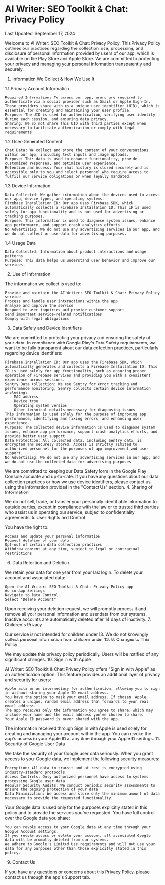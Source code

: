 # AI Writer: SEO Toolkit & Chat: Privacy Policy
Last Updated: September 17, 2024

Welcome to AI Writer: SEO Toolkit & Chat: Privacy Policy. This Privacy Policy outlines our practices regarding the collection, use, processing, and disclosure of personal information provided by users of our app, which is available on the Play Store and Apple Store. We are committed to protecting your privacy and managing your personal information transparently and securely.
1. Information We Collect & How We Use It

1.1 Primary Account Information

    Required Information: To access our app, users are required to authenticate via a social provider such as Gmail or Apple Sign-In. These providers share with us a unique user identifier (UID), which is essential for creating and maintaining your user profile.
    Purpose: The UID is used for authentication, verifying user identity during each session, and ensuring data privacy.
    Sharing: We do not share this UID with third parties except when necessary to facilitate authentication or comply with legal requirements.

1.2 User-Generated Content

    Chat Data: We collect and store the content of your conversations within our app, including text inputs and image uploads.
    Purpose: This data is used to enhance functionality, provide customized responses, and optimize user experience.
    Retention and Access: Your chat history is stored securely and is accessible only to you and select personnel who require access to fulfill our service obligations or when legally mandated.

1.3 Device Information

    Data Collected: We gather information about the devices used to access our app, device types, and operating systems.
    Firebase Installation ID: Our app uses Firebase SDK, which automatically collects a Firebase Installation ID. This ID is used solely for app functionality and is not used for advertising or tracking purposes.
    Purpose: This information is used to diagnose system issues, enhance app performance, and support crash analytics efforts.
    No Advertising: We do not use any advertising services in our app, and we do not collect or use data for advertising purposes.

1.4 Usage Data

    Data Collected: Information about product interactions and usage patterns.
    Purpose: This data helps us understand user behavior and improve our services.

2. Use of Information

The information we collect is used to:

    Provide and maintain the AI Writer: SEO Toolkit & Chat: Privacy Policy service
    Process and handle user interactions within the app
    Analyze and improve the service
    Respond to user inquiries and provide customer support
    Send important service-related notifications
    Comply with legal obligations

3. Data Safety and Device Identifiers

We are committed to protecting your privacy and ensuring the safety of your data. In compliance with Google Play's Data Safety requirements, we want to be fully transparent about our data collection practices, particularly regarding device identifiers:

    Firebase Installation ID: Our app uses the Firebase SDK, which automatically generates and collects a Firebase Installation ID. This ID is used solely for app functionality, such as ensuring proper operation of Firebase services and providing you with a consistent experience across sessions.
    Sentry Data Collection: We use Sentry for error tracking and performance monitoring. Sentry collects certain device information including:
        MAC address
        Device type
        Operating system version
        Other technical details necessary for diagnosing issues
    This information is used solely for the purpose of improving app performance, identifying and fixing errors, and enhancing user experience.
    Purpose: The collected device information is used to diagnose system issues, enhance app performance, support crash analytics efforts, and provide better user support.
    Data Protection: All collected data, including Sentry data, is encrypted and securely stored. Access is strictly limited to authorized personnel for the purposes of app improvement and user support.
    No Advertising: We do not use any advertising services in our app, and we do not use the collected data for advertising purposes.

We are committed to keeping our Data Safety form in the Google Play Console accurate and up-to-date. If you have any questions about our data collection practices or how we use device identifiers, please contact us using the information provided in the "Contact Us" section.
4. Sharing of Information

We do not sell, trade, or transfer your personally identifiable information to outside parties, except in compliance with the law or to trusted third parties who assist us in operating our service, subject to confidentiality agreements.
5. User Rights and Control

You have the right to:

    Access and update your personal information
    Request deletion of your data
    Opt-out of certain data collection practices
    Withdraw consent at any time, subject to legal or contractual restrictions

6. Data Retention and Deletion

We retain your data for one year from your last login. To delete your account and associated data:

    Open the AI Writer: SEO Toolkit & Chat: Privacy Policy app
    Go to App Settings
    Navigate to Data Control
    Select "Delete Account"

Upon receiving your deletion request, we will promptly process it and remove all your personal information and user data from our systems. Inactive accounts are automatically deleted after 14 days of inactivity.
7. Children's Privacy

Our service is not intended for children under 13. We do not knowingly collect personal information from children under 13.
8. Changes to This Policy

We may update this privacy policy periodically. Users will be notified of any significant changes.
10. Sign in with Apple

AI Writer: SEO Toolkit & Chat: Privacy Policy offers "Sign in with Apple" as an authentication option. This feature provides an additional layer of privacy and security for users:

    Apple acts as an intermediary for authentication, allowing you to sign in without sharing your Apple ID email address.
    You have the option to mask your email address. If chosen, Apple creates a unique, random email address that forwards to your real email address.
    The app receives only the information you agree to share, which may include your name and the email address you've chosen to share.
    Your Apple ID password is never shared with the app.

The information received through Sign in with Apple is used solely for creating and managing your account within the app. You can revoke the app's access to your Apple ID at any time through your Apple ID settings.
11. Security of Google User Data

We take the security of your Google user data seriously. When you grant access to your Google data, we implement the following security measures:

    Encryption: All data in transit and at rest is encrypted using industry-standard protocols.
    Access Controls: Only authorized personnel have access to systems processing Google user data.
    Regular Security Audits: We conduct periodic security assessments to ensure the ongoing protection of your data.
    Data Minimization: We access and store only the minimum amount of data necessary to provide the requested functionality.

Your Google data is used only for the purposes explicitly stated in this policy and to provide the services you've requested. You have full control over the Google data you share:

    You can revoke access to your Google data at any time through your Google Account settings.
    If you revoke access or delete your account, all associated Google data will be promptly deleted from our systems.
    We adhere to Google's Limited Use requirements and will not use your data for any purposes other than those explicitly stated in this policy.

9. Contact Us

If you have any questions or concerns about this Privacy Policy, please contact us through the app's Support tab.
